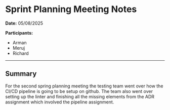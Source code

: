 # Sprint Planning Meeting Notes

**Date:** 05/08/2025  

**Participants:** 
- Arman
- Meruj
- Richard


---
## Summary
For the second spring planning meeting the testing team went over how the CI/CD pipeline is going to be setup on github. The team also went over setting up the linter and finishing all the missing elements from the ADR assignment which involved the pipeline assignment.